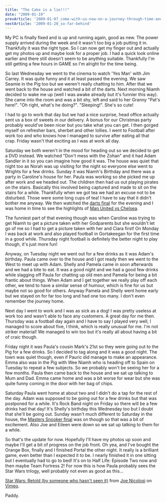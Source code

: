 ```yaml
---
title: "The Cake is a lie!!!"
date: "2009-01-19"
prevArticle: '2009-01-07_come-with-us-now-on-a-journey-through-time-and-space'
nextArticle: '2009-01-20_so-far-behind'
---
```

My PC is finally fixed and is up and running again, good as new. The power supply arrived during the week and it wasn't too big a job putting it in. Thankfully it was the right type. So I can now get my finger out and actually get my photos up and maybe look for a proper job. I had a quick look online earlier and there still doesn't seem to be anything suitable. Thankfully I'm still getting a few hours in GAME so I'm alright for the time being.

So last Wednesday we went to the cinema to watch 'Yes Man' with Jim Carrey. It was quite funny and it at least passed the evening. We saw Seamie in the Pig too but we weren't really chatting to him. After that we went back to the house and watched a bit of the darts. Next morning Niamh decided to wake me up (well I was awake already but it's funnier this way). She came into the room and was a bit shy, left and said to her Granny "Pat's here!". "Oh right, what's he doing?". "Sleeping!". She's so cute!

I had to go to work that day but we had a nice surprise, head office actually sent us a box of sweets in our delivery. A bonus for our Christmas party probably would've been nicer but you take what you can get. I then gorged myself on refresher bars, sherbet and other lollies. I went to Football after work too and who knows how I managed to survive after eating all that crap. Friday wasn't that exciting as I was at work all day.

Saturday we both weren't in the mood for heading out so we decided to get a DVD instead. We watched "Don't mess with the Zohan" and it had Adam Sandler in it so you can imagine how good it was. The house was quiet that night too as Norah was up visiting for the night so everyone else went to Wrights for a few drinks. Sunday it was Niamh's Birthday and there was a party in Caroline's house for her. Paula was working so she picked me up after work and we headed out. The children then had us out playing pirates on the stairs. Basically this involved being captured and made to sit on the stairs for a while. Thankfully when we got tea we had an excuse not to be disturbed. Those were some long cups of tea! I have to say that it didn't bother me anyway. We then watched the [darts final](http://www.rte.ie/sport/darts/2009/0111/bdodarts.html) for the evening and I was home in time to see the highlights of [Man United vs Chelsea](http://www.rte.ie/sport/soccer/2009/0111/manchesterunited_chelsea.html).

The funniest part of that evening though was when Caroline was trying to get Niamh to get a picture taken with her Godparents but she wouldn't let go of me so I had to get a picture taken with her and Ciara first! On Monday I was back at work and also played football in Gortakeegan for the first time in a good while. Thursday night football is definitely the better night to play though, it's just more fun!

Anyway, on Tuesday night we went out for a few drinks as it was Adam's birthday. Paula came over to the house and I got ready then we went to the West to meet up with Adam. Shelly and Pamela came in soon afterwards and we had a bite to eat. It was a good night and we had a good few drinks while slagging off Paula for chatting up old men and Pamela for being a bit frantic about things. When Adam and I get together we really play off each other, we tend to have a similar sense of humour, which is fine for us but maybe not so good for others. Anyway Pamela and Shelly went home early but we stayed on for far too long and had one too many. I don't even remember the journey home.

Next day I went to work and I was as sick as a dog! I was pretty useless at work too and wasn't able to face any customers. A great day for me then. Thursday was a football day again and I have to say I played very well, I managed to score about five, I think, which is really unusual for me. I'm not striker material! We managed to win too but it's really all about having a bit of craic though.

Friday night it was Paula's cousin Mark's 21st so they were going out to the Pig for a few drinks. So I decided to tag along and it was a good night. The town was quiet though, even if Pauric did manage to make an appearance. Emma also was in the Pig with Wee Niamh who is heading off to Spain on Tuesday to repeat a few subjects. So we probably won't be seeing her for a few months. Paula then came back to the house and we sat up talking to Mum and Dad. Emma came home and was a bit worse for wear but she was quite funny coming in the door with her bag of chips.

Saturday Paula went home at about two and I didn't do a tap for the rest of the day. Adam was supposed to be going out for a few drinks but that was postponed for a while. It's Rock Band night on Friday so there will be a few drinks had that day! It's Shelly's birthday this Wednesday too but I doubt that she'll be going out. Sunday wasn't much different to Saturday in the house, the [Masters Snooker final](http://www.rte.ie/sport/snooker/2009/0119/masters.html) was on though so that was a bit of excitement. Also Joe and Eileen were down so we sat up talking to them for a while.

So that's the update for now. Hopefully I'll have my photos up soon and maybe I'll get a bit of progress on the job front. Oh yea, and I've bought the Orange Box, finally and I finished Portal the other night. It really is a brilliant game, even better than I expected it to be. I nearly finished it in one sitting but I eventually had to go to bed! It's on to Half Life: Episode Two now and then maybe Team Fortress 2! For now this is how Paula probably sees the Star Wars trilogy, well probably not even as good as this...


[Star Wars: Retold (by someone who hasn't seen it)](http://vimeo.com/) from [Joe Nicolosi](http://vimeo.com/user759504) on [Vimeo](http://vimeo.com).

Paddy.